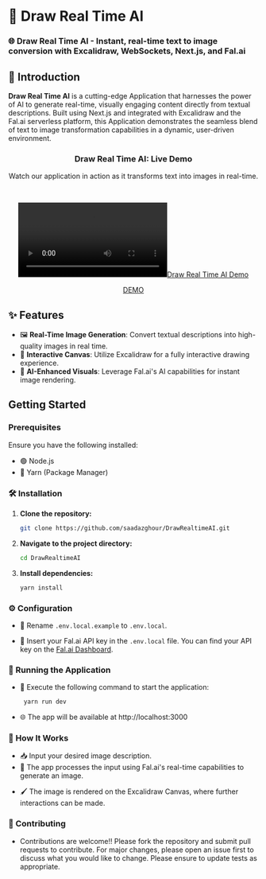 # 🎨 Draw Real Time AI

### 🌐 Draw Real Time AI - Instant, real-time text to image conversion with Excalidraw, WebSockets, Next.js, and Fal.ai

## 🚀 Introduction

**Draw Real Time AI** is a cutting-edge Application that harnesses the power of AI to generate real-time, visually engaging content directly from textual descriptions. Built using Next.js and integrated with Excalidraw and the Fal.ai serverless platform, this Application demonstrates the seamless blend of text to image transformation capabilities in a dynamic, user-driven environment.

<div align="center">
  <h3 align="center">Draw Real Time AI: Live Demo</h3>
  <p>Watch our application in action as it transforms text into images in real-time.</p>
  <br/>

[![Draw Real Time AI Demo](https://github.com/saadazghour/DrawRealtimeAI/assets/draw_real_time_ai.mp4)](https://github.com/saadazghour/DrawRealtimeAI/assets/draw_real_time_ai.mp4)

[DEMO](https://github.com/saadazghour/DrawRealtimeAI/assets/draw_real_time_ai.mp4)

</div>

## ✨ Features

- 🖼️ **Real-Time Image Generation**: Convert textual descriptions into high-quality images in real time.
- 🎨 **Interactive Canvas**: Utilize Excalidraw for a fully interactive drawing experience.
- 🤖 **AI-Enhanced Visuals**: Leverage Fal.ai's AI capabilities for instant image rendering.

## Getting Started

### Prerequisites

Ensure you have the following installed:

- 🟢 Node.js
- 🧶 Yarn (Package Manager)

### 🛠️ Installation

1. **Clone the repository:**

   ```sh
   git clone https://github.com/saadazghour/DrawRealtimeAI.git
   ```

2. **Navigate to the project directory:**

   ```sh
   cd DrawRealtimeAI
   ```

3. **Install dependencies:**

   ```sh
   yarn install
   ```

### ⚙️ Configuration

- 🔧 Rename `.env.local.example` to `.env.local`.

- 🔑 Insert your Fal.ai API key in the `.env.local` file. You can find your API key on the [Fal.ai Dashboard](https://www.fal.ai/dashboard/keys).

### 🏃 Running the Application

- 🚀 Execute the following command to start the application:

  ```sh
   yarn run dev
  ```

* 🌐 The app will be available at http://localhost:3000

### 📝 How It Works

- 📥 Input your desired image description.
- 🔄 The app processes the input using Fal.ai's real-time capabilities to generate an image.

* 🖌️ The image is rendered on the Excalidraw Canvas, where further interactions can be made.

### 🤝 Contributing

- Contributions are welcome!! Please fork the repository and submit pull requests to contribute. For major changes, please open an issue first to discuss what you would like to change. Please ensure to update tests as appropriate.
